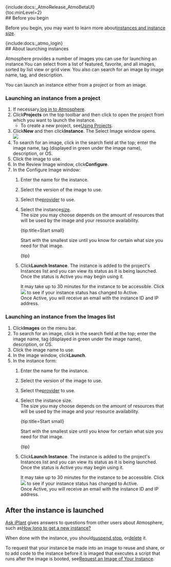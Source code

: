 <div class="wysiwyg-macro"><div class="wysiwyg-macro-tag wysiwyg-macro-starttag">{include:docs:_AtmoRelease_AtmoBetaUI}</div></div><div class="wysiwyg-macro"><div class="wysiwyg-macro-tag wysiwyg-macro-starttag">{toc:minLevel=2}</div></div>
## Before you begin

Before you begin, you may want to learn more about[instances and instance size](https://pods.iplantcollaborative.org/wiki/display/atmman/Using+Instances "Using Instances").

<div class="wysiwyg-macro"><div class="wysiwyg-macro-tag wysiwyg-macro-starttag">{include:docs:_atmo_login}</div></div>
## About launching instances

Atmosphere provides a number of images you can use for launching an instance.You can select from a list of featured, favorite, and all images, sorted by list view or grid view. You also can search for an image by image name, tag, and description.

You can launch an instance either from a project or from an image.

### Launching an instance from a project

1.  If necessary,[log in to Atmosphere](https://pods.iplantcollaborative.org/wiki/display/atmman/Logging+In+to+Atmosphere "Logging In to Atmosphere").
2.  Click**Projects** on the top toolbar and then click to open the project from which you want to launch the instance.
    *   To create a new project, see[Using Projects](https://pods.iplantcollaborative.org/wiki/display/atmman/Using+Projects "Using Projects").
3.  Click**New** and then click**Instance**. The Select Image window opens.  
    ![](https://pods.iplantcollaborative.org/wiki/download/attachments/13600796/ImagesList.png?version=1&modificationDate=1421105388000)
4.  To search for an image, click in the search field at the top; enter the image name, tag (displayed in green under the image name), description, or OS.
5.  Click the image to use.
6.  In the Review Image window, click**Configure**.
7.  In the Configure Image window:
    1.  Enter the name for the instance.
    2.  Select the version of the image to use.
    3.  Select the[provider](https://pods.iplantcollaborative.org/wiki/display/atmman/Selecting+Your+Cloud+Provider "Selecting Your Cloud Provider") to use.
    4.  Select the instance[size](https://pods.iplantcollaborative.org/wiki/display/atmman/Using+Instances+%28Atmo-Beta%29#UsingInstances%28Atmo-Beta%29-AboutInstanceSize).  
        The size you may choose depends on the amount of resources that will be used by the image and your resource availability.<div class="wysiwyg-macro"><div class="wysiwyg-macro-tag wysiwyg-macro-starttag">{tip:title=Start small}</div><div class="wysiwyg-macro-body">

        Start with the smallest size until you know for certain what size you need for that image.

        </div><div class="wysiwyg-macro-tag wysiwyg-macro-endtag">{tip}</div></div>
    5.  Click**Launch Instance**. The instance is added to the project's Instances list and you can view its status as it is being launched. Once the status is Active you may begin using it.<div class="wysiwyg-macro"><div class="panel" style="border-width: 1px;"><div class="panelContent">

        It may take up to 30 minutes for the instance to be accessible. Click![](https://pods.iplantcollaborative.org/wiki/download/attachments/13600796/RefreshInstanceIcon.gif?version=1&modificationDate=1421106395000) to see if your instance status has changed to Active.  
        Once Active, you will receive an email with the instance ID and IP address.

        </div></div></div>

### Launching an instance from the Images list

1.  Click**Images** on the menu bar.
2.  To search for an image, click in the search field at the top; enter the image name, tag (displayed in green under the image name), description, or OS.
3.  Click the image name to use.
4.  In the image window, click**Launch**.
5.  In the instance form:
    1.  Enter the name for the instance.
    2.  Select the version of the image to use.
    3.  Select the[provider](https://pods.iplantcollaborative.org/wiki/display/atmman/Selecting+Your+Cloud+Provider "Selecting Your Cloud Provider") to use.
    4.  Select the instance size.  
        The size you may choose depends on the amount of resources that will be used by the image and your resource availability.<div class="wysiwyg-macro"><div class="wysiwyg-macro-tag wysiwyg-macro-starttag">{tip:title=Start small}</div><div class="wysiwyg-macro-body">

        Start with the smallest size until you know for certain what size you need for that image.

        </div><div class="wysiwyg-macro-tag wysiwyg-macro-endtag">{tip}</div></div>
    5.  Click**Launch Instance**. The instance is added to the project's Instances list and you can view its status as it is being launched. Once the status is Active you may begin using it.<div class="wysiwyg-macro"><div class="panel" style="border-width: 1px;"><div class="panelContent">

        It may take up to 30 minutes for the instance to be accessible. Click![](https://pods.iplantcollaborative.org/wiki/download/attachments/13600796/RefreshInstanceIcon.gif?version=1&modificationDate=1421106395000) to see if your instance status has changed to Active.  
        Once Active, you will receive an email with the instance ID and IP address.

        </div></div></div>

## After the instance is launched

[Ask iPlant](http://ask.iplantcollaborative.org/questions/scope:all/sort:activity-desc/tags:Atmosphere/page:1/) gives answers to questions from other users about Atmosphere, such as[How long to get a new instance?](http://ask.iplantcollaborative.org/question/24/how-long-to-get-a-new-instance/)  

When done with the instance, you should[suspend](https://pods.iplantcollaborative.org/wiki/display/atmman/Suspending+and+Resuming+an+Instance "Suspending and Resuming an Instance"),[stop](https://pods.iplantcollaborative.org/wiki/display/atmman/Stopping+and+Starting+an+Instance "Stopping and Starting an Instance"), or[delete](https://pods.iplantcollaborative.org/wiki/display/atmman/Terminating+an+Instance "Terminating an Instance") it.

To request that your instance be made into an image to reuse and share, or to add code to the instance before it is imaged that executes a script that runs after the image is booted, see[Request an Image of Your Instance](https://pods.iplantcollaborative.org/wiki/display/atmman/Request+an+Image+of+Your+Instance "Request an Image of Your Instance").